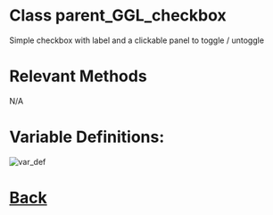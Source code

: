 # Class parent_GGL_checkbox

Simple checkbox with label and a clickable panel to toggle / untoggle

# Relevant Methods

N/A

# Variable Definitions:

![var_def](https://github.com/Ced30/GML-GUI-Library-GGL-Documentation/blob/main/Images/API/GGL_instance/parent_GGL_checkbox.png)

# [Back](https://github.com/Ced30/GML-GUI-Library-GGL-Documentation/blob/main/API/Instance%20Classes.md)
